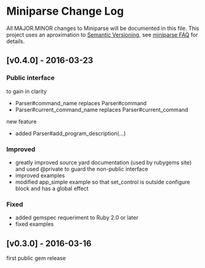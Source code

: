 
# Miniparse Change Log
All MAJOR.MINOR changes to Miniparse will be documented in this file.
This project uses an aproximation to [Semantic Versioning](http://semver.org/), 
see [miniparse FAQ](https://github.com/jmrod4/miniparse/blob/master/FAQ.md) for details.
 
## [v0.4.0] - 2016-03-23

### Public interface
to gain in clarity
- Parser#command_name replaces Parser#command
- Parser#current_command_name replaces Parser#current_command

new feature
- added Parser#add_program_description(...)

### Improved
- greatly improved source yard documentation (used by rubygems site) and used @private to guard the non-public interface
- improved examples
- modified app_simple example so that set_control is outside configure block and has a global effect

### Fixed
- added gemspec requeriment to Ruby 2.0 or later
- fixed examples

## [v0.3.0] - 2016-03-16
first public gem release
